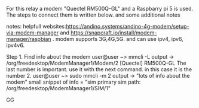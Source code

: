 For this relay a modem "Quectel RM500Q-GL" and a Raspbarry pi 5 is used.
The steps to connect them is written below. and some additional notes

notes:
helpfull websites:https://andino.systems/andino-4g-modem/setup-via-modem-manager and https://snapcraft.io/install/modem-manager/raspbian .
modem supports 3G,4G,5G. and can use ipv4, ipv6, ipv4v6.

Step 1. Find info about the modem
user@user ~> mmcli -L
output -> /org/freedesktop/ModemManager1/Modem/2 [Quectel] RM500Q-GL
The last number is important. use it with the next command. in this case it is the number 2.
user@user ~> sudo mmcli -m 2
output -> "lots of info about the modem" 
small snippet of info = "sim   primary sim path: /org/freedesktop/ModemManager1/SIM/1"

GG




